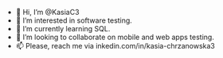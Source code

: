 - 👋 Hi, I’m @KasiaC3
- 👀 I’m interested in software testing.
- 🌱 I’m currently learning SQL.
- 💞️ I’m looking to collaborate on mobile and web apps testing.
- 📫 Please, reach me via inkedin.com/in/kasia-chrzanowska3
